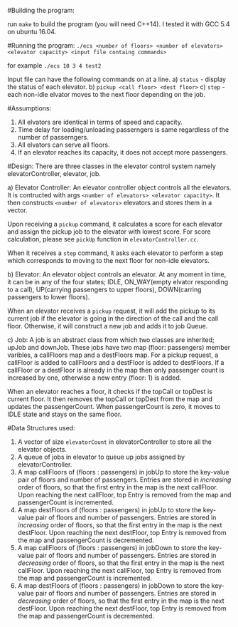 #Building the program:

run ``make`` to build the program (you will need C++14). I tested it with GCC 5.4 on ubuntu 16.04.

#Running the program: 
``./ecs <number of floors> <number of elevators> <elevator capacity> <input file containg commands>``

for example ``./ecs 10 3 4 test2``


Input file can have the following commands on at a line.
a) ``status`` - display the status of each elevator.
b) ``pickup <call floor> <dest floor>`` 
c) ``step`` - each non-idle elvator moves to the next floor depending on the job.

#Assumptions:
1. All elvators are identical in terms of speed and capacity.
2. Time delay for loading/unloading passerngers is same regardless of the number of passerngers.
3. All elvators can serve all floors.
4. If an elevator reaches its capacity, it does not accept more passengers.

#Design:
There are three classes in the elevator control system namely elevatorController, elevator, job.

a) Elevator Controller:
An elevator controller object controls all the elevators. It is contructed with args ``<number of elevators> <elevator capacity>``. It then constructs ``<number of elevators>`` elevators and stores them in a vector.

Upon receiving a ``pickup`` command, it calculates a score for each elevator and assign the pickup job to the elevator with lowest score. For score calculation, please see ``pickUp`` function in ``elevatorController.cc``.

When it receives a ``step`` command, it asks each elevator to perform a step which corresponds to moving to the next floor for non-idle elevators.


b) Elevator:
An elevator object controls an elevator. At any moment in time, it can be in any of the four states; IDLE, ON_WAY(empty elvator responding to a call), UP(carrying passengers to upper floors), DOWN(carring passengers to lower floors).

When an elevator receives a ``pickup`` request, it will add the pickup to its current job if the elevator is going in the direction of the call and the call floor. Otherwise, it will construct a new job and adds it to job Queue.

c) Job:
A job is an abstract class from which two classes are inherited; upJob and downJob. These jobs have two map (floor: passengers) member varibles, a callFloors map and a destFloors map. For a pickup request, a callFloor is added to callFloors and a destFloor is added to destFloors. If a callFloor or a destFloor is already in the map then only passenger count is increased by one, otherwise a new entry (floor: 1) is added. 

When an elevator reaches a floor, it checks if the topCall or topDest is current floor. It then removes the topCall or topDest from the map and updates the passengerCount. When passengerCount is zero, it moves to IDLE state and stays on the same floor.

#Data Structures used:
1. A vector of size ``elevatorCount`` in elevatorController to store all the elevator objects.
2. A queue of jobs in elevator to queue up jobs assigned by elevatorController.
3. A map callFloors of (floors : passengers) in jobUp to store the key-value pair of floors and number of passengers. Entries are stored in _increasing_ order of floors, so that the first entry in the map is the next callFloor. Upon reaching the next callFloor, top Entry is removed from the map and passengerCount is incremented.
4. A map destFloors of (floors : passengers) in jobUp to store the key-value pair of floors and number of passengers. Entries are stored in _increasing_ order of floors, so that the first entry in the map is the next destFloor. Upon reaching the next destFloor, top Entry is removed from the map and passengerCount is decremented.
5. A map callFloors of (floors : passengers) in jobDown to store the key-value pair of floors and number of passengers. Entries are stored in _decreasing_ order of floors, so that the first entry in the map is the next callFloor. Upon reaching the next callFloor, top Entry is removed from the map and passengerCount is incremented.
6. A map destFloors of (floors : passengers) in jobDown to store the key-value pair of floors and number of passengers. Entries are stored in _decreasing_ order of floors, so that the first entry in the map is the next destFloor. Upon reaching the next destFloor, top Entry is removed from the map and passengerCount is decremented.
